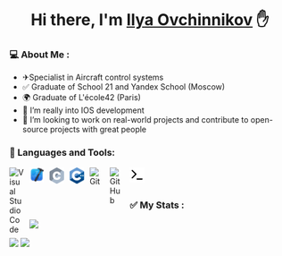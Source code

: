<h1 align="center">Hi there, I'm <a href="https://github.com/ilyailyaovch" target="_blank">Ilya Ovchinnikov</a>
✋ </h1>


### 💻 About Me :
- ✈Specialist in Aircraft control systems
- ✅ Graduate of School 21 and Yandex School (Moscow)
- 🌍 Graduate of L'école42 (Paris)
- 🍏 I’m really into IOS development
- 🧑 I’m looking to work on real-world projects and contribute to open-source projects with great people

### 🧰 Languages and Tools:
<img align="left" alt="Visual Studio Code" width="26px" src="https://cdn.jsdelivr.net/gh/devicons/devicon/icons/vscode/vscode-original.svg" style="padding-right:10px;" />
<img align="left" alt="Visual Studio Code" width="26px" src="https://raw.githubusercontent.com/ilyailyaovch/ilyailyaovch/main/img/Xcode_icon.png" style="padding-right:10px;" />
<img align="left" alt="Visual Studio Code" width="26px" src="https://raw.githubusercontent.com/ilyailyaovch/ilyailyaovch/main/img/C_img.png" style="padding-right:10px;" />
<img align="left" alt="Visual Studio Code" width="26px" src="https://raw.githubusercontent.com/ilyailyaovch/ilyailyaovch/main/img/C%2B%2B_Logo.png" style="padding-right:10px;" />
<img align="left" alt="Git" width="26px" src="https://cdn.jsdelivr.net/gh/devicons/devicon/icons/git/git-original.svg" style="padding-right:10px;" />
<img align="left" alt="GitHub" width="26px" src="https://user-images.githubusercontent.com/3369400/139448065-39a229ba-4b06-434b-bc67-616e2ed80c8f.png" style="padding-right:10px;" />
<img align="left" alt="GitHub" width="26px" src="https://raw.githubusercontent.com/ilyailyaovch/ilyailyaovch/61045681d49932ca0b4476510ae51f510213afee/img/terminal-light.svg" style="padding-right:10px;" />
<br />
<br />

### ✅ My Stats :
![](https://github-readme-stats.vercel.app/api?username=ilyailyaovch)

![](http://github-profile-summary-cards.vercel.app/api/cards/repos-per-language?username=ilyailyaovch&theme=github)
![](http://github-profile-summary-cards.vercel.app/api/cards/most-commit-language?username=ilyailyaovch&theme=github)

